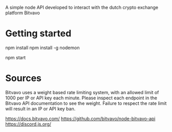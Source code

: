 A simple node API developed to interact with the dutch crypto exchange platform Bitvavo


# Getting started

npm install
npm install -g nodemon

npm start


# Sources


Bitvavo uses a weight based rate limiting system, with an allowed limit of 1000 per IP or API key each minute. Please inspect each endpoint in the Bitvavo API documentation to see the weight. Failure to respect the rate limit will result in an IP or API key ban.

https://docs.bitvavo.com/
https://github.com/bitvavo/node-bitvavo-api
https://discord.js.org/